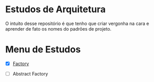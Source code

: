 # Estudos de Arquitetura

O intuito desse repositório é que tenho que criar vergonha na cara e aprender de fato os nomes do padrões de projeto.

# Menu de Estudos

- [x] [Factory](factory/factory.md)
- [ ] Abstract Factory


